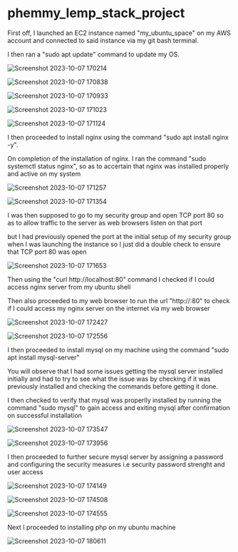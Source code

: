 # phemmy_lemp_stack_project

First off, I launched an EC2 instance named "my_ubuntu_space" on my AWS account and connected to said instance via my git bash terminal.

I then ran a "sudo apt update" command to update my OS.

![Screenshot 2023-10-07 170214](https://github.com/FemiDare/phemmy_lemp_stack_project/assets/140294606/6b69e5e5-828b-4361-9ef4-ddd0d8091420)

![Screenshot 2023-10-07 170838](https://github.com/FemiDare/phemmy_lemp_stack_project/assets/140294606/2a3034ff-eb0b-472c-a964-b60d0cfc9199)

![Screenshot 2023-10-07 170933](https://github.com/FemiDare/phemmy_lemp_stack_project/assets/140294606/f486750d-9ea9-4155-b353-e7d5084e1a22)

![Screenshot 2023-10-07 171023](https://github.com/FemiDare/phemmy_lemp_stack_project/assets/140294606/ab16cd9a-a320-4cde-b9f6-bd776b1a1060)

![Screenshot 2023-10-07 171124](https://github.com/FemiDare/phemmy_lemp_stack_project/assets/140294606/bec31d33-926b-4cae-a73a-d45fd5ad292c)

I then proceeded to install nginx using the command "sudo apt install nginx -y".

On completion of the installation of nginx. I ran the command "sudo systemctl status nginx", so as to accertain that nginx was installed properly and active on my system

![Screenshot 2023-10-07 171257](https://github.com/FemiDare/phemmy_lemp_stack_project/assets/140294606/976f3169-50cc-461d-89a1-a730a20f6bf9)

![Screenshot 2023-10-07 171354](https://github.com/FemiDare/phemmy_lemp_stack_project/assets/140294606/3c21ad89-5dc0-4f66-a33e-4651d7b8e16e)

I was then supposed to go to my security group and open TCP port 80 so as to allow traffic to the server as web browsers listen on that port

but I had previously opened the port at the initial setup of my security group when I was launching the instance so I just did a double check to ensure that TCP port 80 was open

![Screenshot 2023-10-07 171653](https://github.com/FemiDare/phemmy_lemp_stack_project/assets/140294606/857657dd-d92e-4fb5-9a7b-3e09d0fe315d)

Then using the "curl http://localhost:80" command I checked if I could access nginx server from my ubuntu shell

Then also proceeded to my web browser to run the url "http://<my-public-ip-address>:80" to check if I could access my nginx server on the internet via my web browser

![Screenshot 2023-10-07 172427](https://github.com/FemiDare/phemmy_lemp_stack_project/assets/140294606/4c6cb1fe-f889-4ef0-aaee-8c732bbbba01)

![Screenshot 2023-10-07 172556](https://github.com/FemiDare/phemmy_lemp_stack_project/assets/140294606/065ab18c-284c-4b5d-b3a2-ef3700366f6d)

I then proceeded to install mysql on my machine using the command "sudo apt install mysql-server"

You will observe that I had some issues getting the mysql server installed initially and had to try to see what the issue was by checking if it was previously installed and checking the commands before getting it done.

I then checked to verify that mysql was properlly installed by running the command "sudo mysql" to gain access and exiting mysql after confirmation on successful installation

![Screenshot 2023-10-07 173547](https://github.com/FemiDare/phemmy_lemp_stack_project/assets/140294606/3c28161a-44ed-4e93-87fa-f018a24a1869)

![Screenshot 2023-10-07 173956](https://github.com/FemiDare/phemmy_lemp_stack_project/assets/140294606/ef4a3e08-eb7d-4301-a18d-d67cb9c7945e)

I then proceeded to further secure mysql server by assigning a password and configuring the security measures i.e security password strenght and user access

![Screenshot 2023-10-07 174149](https://github.com/FemiDare/phemmy_lemp_stack_project/assets/140294606/12357bb0-06b6-4095-bc6a-9661d2c8e879)

![Screenshot 2023-10-07 174508](https://github.com/FemiDare/phemmy_lemp_stack_project/assets/140294606/4a9a49a0-94e8-4024-91cd-28b6a4e64b7b)

![Screenshot 2023-10-07 174555](https://github.com/FemiDare/phemmy_lemp_stack_project/assets/140294606/8ef9adb1-54c9-4a55-9876-10b6faa5b769)

Next I proceeded to installing php on my ubuntu machine

![Screenshot 2023-10-07 180611](https://github.com/FemiDare/phemmy_lemp_stack_project/assets/140294606/667867c2-1174-41a0-b89e-07bb6b9fa8f8)

